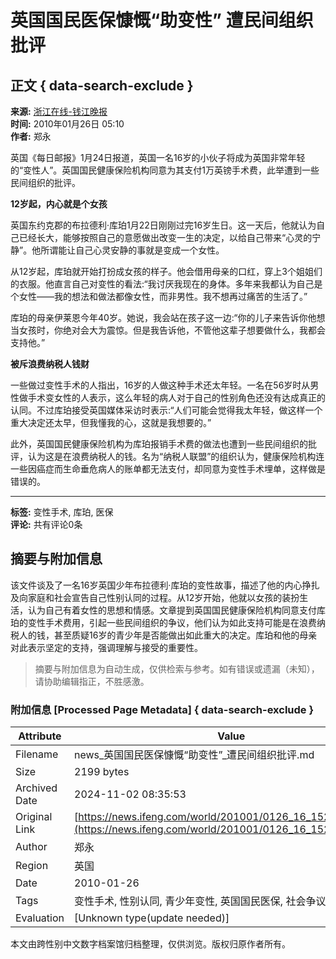 # 英国国民医保慷慨“助变性” 遭民间组织批评

## 正文 { data-search-exclude }


**来源:** [浙江在线-钱江晚报](http://zjdaily.zjol.com.cn/qjwb/html/2010-01/26/content_245542.htm?div=-1)  
**时间:** 2010年01月26日 05:10  
**作者:** 郑永  

英国《每日邮报》1月24日报道，英国一名16岁的小伙子将成为英国非常年轻的“变性人”。英国国民健康保险机构同意为其支付1万英镑手术费，此举遭到一些民间组织的批评。

**12岁起，内心就是个女孩**

英国东约克郡的布拉德利·库珀1月22日刚刚过完16岁生日。这一天后，他就认为自己已经长大，能够按照自己的意愿做出改变一生的决定，以给自己带来“心灵的宁静”。他所谓能让自己心灵安静的事就是变成一个女性。

从12岁起，库珀就开始打扮成女孩的样子。他会借用母亲的口红，穿上3个姐姐们的衣服。他直言自己对变性的看法:“我讨厌我现在的身体。多年来我都认为自己是个女性——我的想法和做法都像女性，而非男性。我不想再过痛苦的生活了。”

库珀的母亲伊莱恩今年40岁。她说，我会站在孩子这一边:“你的儿子来告诉你他想当女孩时，你绝对会大为震惊。但是我告诉他，不管他这辈子想要做什么，我都会支持他。”

**被斥浪费纳税人钱财**

一些做过变性手术的人指出，16岁的人做这种手术还太年轻。一名在56岁时从男性做手术变女性的人表示，这么年轻的病人对于自己的性别角色还没有达成真正的认同。不过库珀接受英国媒体采访时表示:“人们可能会觉得我太年轻，做这样一个重大决定还太早，但我懂我的心，这就是我想要的。”

此外，英国国民健康保险机构为库珀报销手术费的做法也遭到一些民间组织的批评，认为这是在浪费纳税人的钱。名为“纳税人联盟”的组织认为，健康保险机构连一些因癌症而生命垂危病人的账单都无法支付，却同意为变性手术埋单，这样做是错误的。

---

**标签:** 变性手术, 库珀, 医保  
**评论:** 共有评论0条

## 摘要与附加信息

<!-- tcd_abstract -->
该文件谈及了一名16岁英国少年布拉德利·库珀的变性故事，描述了他的内心挣扎及向家庭和社会宣告自己性别认同的过程。从12岁开始，他就以女孩的装扮生活，认为自己有着女性的思想和情感。文章提到英国国民健康保险机构同意支付库珀的变性手术费用，引起一些民间组织的争议，他们认为如此支持可能是在浪费纳税人的钱，甚至质疑16岁的青少年是否能做出如此重大的决定。库珀和他的母亲对此表示坚定的支持，强调理解与接受的重要性。
<!-- tcd_abstract_end -->

> 摘要与附加信息为自动生成，仅供检索与参考。如有错误或遗漏（未知），请协助编辑指正，不胜感激。

### 附加信息 [Processed Page Metadata] { data-search-exclude }

| Attribute       | Value                                  |
|-----------------|----------------------------------------|
| Filename        | news_英国国民医保慷慨“助变性”_遭民间组织批评.md                             |
| Size            | 2199 bytes                           |
| Archived Date   | 2024-11-02 08:35:53                             |
| Original Link   | [https://news.ifeng.com/world/201001/0126_16_1525200.shtml](https://news.ifeng.com/world/201001/0126_16_1525200.shtml)                       |
| Author          | 郑永                               |
| Region          | 英国                               |
| Date            | 2010-01-26                                 |
| Tags            | 变性手术, 性别认同, 青少年变性, 英国国民医保, 社会争议                                 |
| Evaluation            | [Unknown type(update needed)]                                 |
<!-- tcd_table_end -->

本文由跨性别中文数字档案馆归档整理，仅供浏览。版权归原作者所有。
